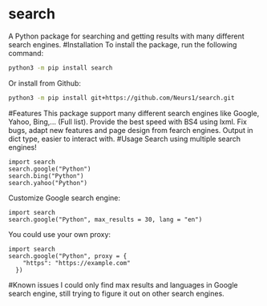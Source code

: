 # search
A Python package for searching and getting results with many different search engines.
#Installation
To install the package, run the following command:
```bash
python3 -m pip install search
```
Or install from Github:
```bash
python3 -m pip install git+https://github.com/Neurs1/search.git
```
#Features
This package support many different search engines like Google, Yahoo, Bing,... (Full list).
Provide the best speed with BS4 using lxml.
Fix bugs, adapt new features and page design from fearch engines.
Output in dict type, easier to interact with.
#Usage
Search using multiple search engines!
```python3
import search
search.google("Python")
search.bing("Python")
search.yahoo("Python")
```
Customize Google search engine:
```python3
import search
search.google("Python", max_results = 30, lang = "en")
```
You could use your own proxy:
```python3
import search
search.google("Python", proxy = {
    "https": "https://example.com"
  })
```
#Known issues
I could only find max results and languages in Google search engine, still trying to figure it out on other search engines.
